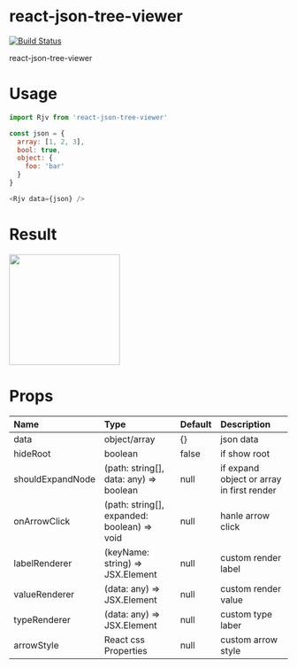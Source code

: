 # react-json-tree-viewer

[![Build Status](https://travis-ci.org/Hokkaidosunny/react-json-tree-viewer.svg?branch=master)](https://travis-ci.org/Hokkaidosunny/react-json-tree-viewer)

react-json-tree-viewer

# Usage

```javascript
import Rjv from 'react-json-tree-viewer'

const json = {
  array: [1, 2, 3],
  bool: true,
  object: {
    foo: 'bar'
  }
}

<Rjv data={json} />
```

# Result

<img src='.github/screenshot.jpg' width='200px'>

# Props
| Name             | Type                                        | Default | Description                               |
| :--------------- | :------------------------------------------ | :------ | :---------------------------------------- |
| data             | object/array                                | {}      | json data                                 |
| hideRoot         | boolean                                     | false   | if show root                              |
| shouldExpandNode | (path: string[], data: any) => boolean      | null    | if expand object or array in first render |
| onArrowClick     | (path: string[], expanded: boolean) => void | null    | hanle arrow click                         |
| labelRenderer    | (keyName: string) => JSX.Element            | null    | custom render label                       |
| valueRenderer    | (data: any) => JSX.Element                  | null    | custom render value                       |
| typeRenderer     | (data: any) => JSX.Element                  | null    | custom type laber                         |
| arrowStyle       | React css Properties                        | null    | custom arrow style                        |




